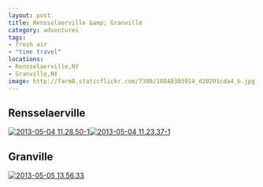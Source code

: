 ```yaml
---
layout: post
title: Rensselaerville &amp; Granville
category: adventures
tags:
- fresh air
- "time travel"
locations: 
- Rensselaerville,NY
- Granville,NY
image: http://farm8.staticflickr.com/7300/10848303914_d20201cda4_b.jpg
---
```



## Rensselaerville

<a href="http://www.flickr.com/photos/katydecorah/10848217696/" title="2013-05-04 11.28.50-1 by katydecorah, on Flickr"><img src="http://farm3.staticflickr.com/2838/10848217696_e501175023_b.jpg" class="img-wide" alt="2013-05-04 11.28.50-1"></a><a href="http://www.flickr.com/photos/katydecorah/10848303914/" title="2013-05-04 11.23.37-1 by katydecorah, on Flickr"><img src="http://farm8.staticflickr.com/7300/10848303914_d20201cda4_b.jpg" class="img-tall" alt="2013-05-04 11.23.37-1"></a>

## Granville

<a href="http://www.flickr.com/photos/katydecorah/10848219716/" title="2013-05-05 13.56.33 by katydecorah, on Flickr"><img src="http://farm4.staticflickr.com/3723/10848219716_1a72383007_b.jpg" alt="2013-05-05 13.56.33"></a>